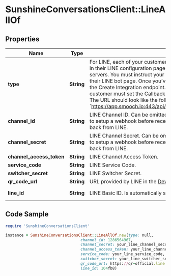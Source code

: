 # SunshineConversationsClient::LineAllOf

## Properties

Name | Type | Description | Notes
------------ | ------------- | ------------- | -------------
**type** | **String** | For LINE, each of your customers will need to manually configure a webhook in their LINE configuration page that will point to Sunshine Conversations servers. You must instruct your customers how to configure this manually on their LINE bot page. Once you’ve acquired all the required information, call the Create Integration endpoint. Then, using the returned integration _id, your customer must set the Callback URL field in their LINE Business Center page. The URL should look like the following: &#x60;https://app.smooch.io:443/api/line/webhooks/{appId}/{integrationId}&#x60;.  | [optional] [default to &#39;line&#39;]
**channel_id** | **String** | LINE Channel ID. Can be omitted along with &#x60;channelSecret&#x60; to integrate LINE to setup a webhook before receiving the &#x60;channelId&#x60; and &#x60;channelSecret&#x60; back from LINE. | [optional] 
**channel_secret** | **String** | LINE Channel Secret. Can be omitted along with &#x60;channelId&#x60; to integrate LINE to setup a webhook before receiving the &#x60;channelId&#x60; and &#x60;channelSecret&#x60; back from LINE. | [optional] 
**channel_access_token** | **String** | LINE Channel Access Token. | [optional] 
**service_code** | **String** | LINE Service Code. | [optional] 
**switcher_secret** | **String** | LINE Switcher Secret. | [optional] 
**qr_code_url** | **String** | URL provided by LINE in the [Developer Console](https://developers.line.biz/console/). | [optional] 
**line_id** | **String** | LINE Basic ID. Is automatically set when qrCodeUrl is updated. | [optional] [readonly] 

## Code Sample

```ruby
require 'SunshineConversationsClient'

instance = SunshineConversationsClient::LineAllOf.new(type: null,
                                 channel_id: 1286564967,
                                 channel_secret: your_line_channel_secret,
                                 channel_access_token: your_line_channel_token,
                                 service_code: your_line_service_code,
                                 switcher_secret: your_line_switcher_secret,
                                 qr_code_url: https://qr-official.line.me/M/1O4fb8.png,
                                 line_id: 104fb8)
```


